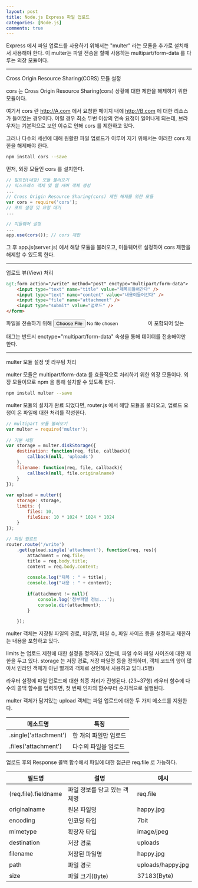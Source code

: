 ```yaml
---
layout: post
title: Node.js Express 파일 업로드
categories: [Node.js]
comments: true
---
```


Express 에서 파일 업로드를 사용하기 위해서는 "multer" 라는 모듈을 추가로 설치해서 사용해야 한다.
이 multer는 파일 전송을 할때 사용하는 multipart/form-data 를 다루는 외장 모듈이다.

------------------------

Cross Origin Resource Sharing(CORS) 모듈 설정

cors 는 Cross Origin Resource Sharing(cors) 상황에 대한 제한을 해제하기 위한 모듈이다.

여기서 cors 란 http://A.com 에서 요청한 페이지 내에 http://B.com 에 대한 리소스가 들어있는 경우이다.
이럴 경우 최소 두번 이상의 연속 요청이 일어나게 되는데, 브라우저는 기본적으로 보안 이슈로 인해 cors 를 제한하고 있다.

그러나 다수의 세션에 대해 원활한 파일 업로드가 이루어 지기 위해서는 이러한 cors 제한을 해제해야 한다.

``` bash
npm install cors --save
```

먼저, 외장 모듈인 cors 를 설치한다.

``` javascript
// 빌트인(내장) 모듈 불러오기
// 익스프레스 객체 및 웹 서버 객체 생성
...
// Cross Origin Resource Sharing(cors) 제한 해제를 위한 모듈
var cors = require('cors');
// 포트 설정 및 요청 대기
...
 
// 미들웨어 설정
...
app.use(cors()); // cors 제한 
```

그 후 app.js(server.js) 에서 해당 모듈을 불러오고, 미들웨어로 설정하여 cors 제한을 해제할 수 있도록 한다.

-------------------------------

업로드 뷰(View) 처리

``` html
&gt;form action="/write" method="post" enctype="multipart/form-data">
    <input type="text" name="title" value="제목이들어간다" />
    <input type="text" name="content" value="내용이들어간다" />
    <input type="file" name="attachment" />
    <input type="submit" value="업로드" />
</form>
```

파일을 전송하기 위해 <input type="file"> 이 포함되어 있는 <form> 태그는 반드시 enctype="multipart/form-data" 속성을 통해 데이터를 전송해야만 한다.

--------------------------

multer 모듈 설정 및 라우팅 처리

multer 모듈은 multipart/form-data 를 효율적으로 처리하기 위한 외장 모듈이다.
외장 모듈이므로 npm 을 통해 설치할 수 있도록 한다.

``` bash
npm install multer --save
```

multer 모듈의 설치가 완료 되었다면, router.js 에서 해당 모듈을 불러오고, 업로드 요청이 온 파일에 대한 처리를 작성한다.

``` javascript
// multipart 모듈 불러오기
var multer = require('multer');
 
// 기본 세팅
var storage = multer.diskStorage({
    destination: function(req, file, callback){
        callback(null, 'uploads')
    },
    filename: function(req, file, callback){
        callback(null, file.originalname)
    }
});
 
var upload = multer({
    storage: storage,
    limits: {
        files: 10,
        fileSize: 10 * 1024 * 1024 * 1024
    }
});
 
// 파일 업로드
router.route('/write')
    .get(upload.single('attachment'), function(req, res){
        attachment = req.file;
        title = req.body.title;
        content = req.body.content;
 
        console.log("제목 : " + title);
        console.log("내용 : " + content);
 
        if(attachment != null){
            console.log('첨부파일 정보...');
            console.dir(attachment);
        }
        
    });
```

multer 객체는 저장될 파일의 경로, 파일명, 파일 수, 파일 사이즈 등을 설정하고 제한하는 내용을 포함하고 있다.

limits 는 업로드 제한에 대한 설정을 정의하고 있는데, 파일 수와 파일 사이즈에 대한 제한을 두고 있다.
storage 는 저장 경로, 저장 파일명 등을 정의하며, 객체 코드의 양이 많아서 인라인 객체가 아닌 별개의 객체로 선언해서 사용하고 있다.(5행)

라우터 설정에 파일 업로드에 대한 최종 처리가 진행된다. (23~37행)
라우터 함수에 다수의 콜백 함수를 입력하면, 첫 번째 인자의 함수부터 순차적으로 실행된다.

multer 객체가 담겨있는 upload 객체는 파일 업로드에 대한 두 가지 메소드를 지원한다.

| 메소드명              | 특징                  |
|-----------------------|-----------------------|
| .single('attachment') | 한 개의 파일만 업로드 |
| .files('attachment')  | 다수의 파일을 업로드  |

업로드 후의 Response 콜백 함수에서 파일에 대한 접근은 req.file 로 가능하다.

| 필드명               | 설명                         | 예시              |
|----------------------|------------------------------|-------------------|
| (req.file).fieldname | 파일 정보를 담고 있는 객체명 | req.file          |
| originalname         | 원본 파일명                  | happy.jpg         |
| encoding             | 인코딩 타입                  | 7bit              |
| mimetype             | 확장자 타입                  | image/jpeg        |
| destination          | 저장 경로                    | uploads           |
| filename             | 저장된 파일명                | happy.jpg         |
| path                 | 파일 경로                    | uploads/happy.jpg |
| size                 | 파일 크기(Byte)              | 37183(Byte)       |
